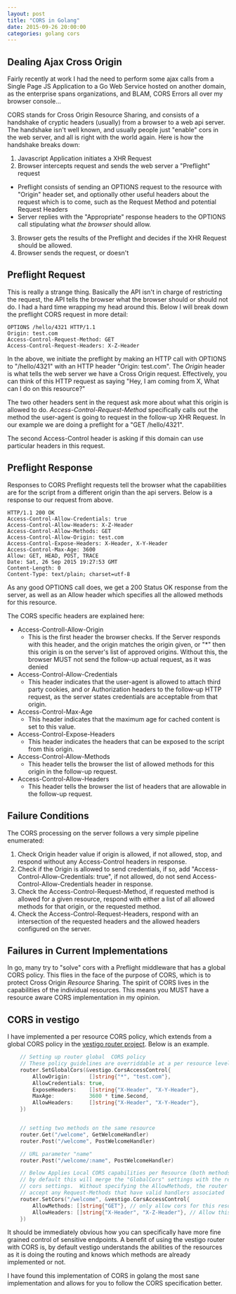 ```yaml
---
layout: post
title: "CORS in Golang"
date: 2015-09-26 20:00:00
categories: golang cors
---
```


## Dealing Ajax Cross Origin

Fairly recently at work I had the need to perform some ajax calls from a 
Single Page JS Application to a Go Web Service hosted on another domain, as
the enterprise spans organizations, and BLAM, CORS Errors all over my browser
console...

CORS stands for Cross Origin Resource Sharing, and consists of a handshake of
cryptic headers (usually) from a browser to a web api server.  The handshake 
isn't well known, and usually people just "enable" cors in the web server, and 
all is right with the world again.  Here is how the handshake breaks down:

1. Javascript Application initiates a XHR Request
2. Browser intercepts request and sends the web server a "Preflight" request
  * Preflight consists of sending an OPTIONS request to the resource with 
  "Origin" header set, and optionally other useful headers about the request which
  is to come, such as the Request Method and potential Request Headers
  * Server replies with the "Appropriate" response headers to the OPTIONS call
  stipulating what *the browser* should allow.
3. Browser gets the results of the Preflight and decides if the XHR Request should
be allowed.
4. Browser sends the request, or doesn't

## Preflight Request

This is really a strange thing.  Basically the API isn't in charge of restricting
the request, the API tells the browser what the browser should or should not do.
I had a hard time wrapping my head around this.  Below I will break down the 
preflight CORS request in more detail:

    OPTIONS /hello/4321 HTTP/1.1
    Origin: test.com
    Access-Control-Request-Method: GET
    Access-Control-Request-Headers: X-Z-Header

In the above, we initiate the preflight by making an HTTP call with OPTIONS to
"/hello/4321" with an HTTP header "Origin: test.com".  The *Origin* header is 
what tells the web server we have a Cross Origin request.  Effectively, you can
think of this HTTP request as saying "Hey, I am coming from X, What can I do on
this resource?"

The two other headers sent in the request ask more about what this origin is 
allowed to do.  *Access-Control-Request-Method* specifically calls out the method
the user-agent is going to request in the follow-up XHR Request.  In our example
we are doing a preflight for a "GET /hello/4321".

The second Access-Control header is asking if this domain can use particular 
headers in this request.

## Preflight Response

Responses to CORS Preflight requests tell the browser what the capabilities
are for the script from a different origin than the api servers.  Below is a
response to our request from above.

    HTTP/1.1 200 OK
    Access-Control-Allow-Credentials: true
    Access-Control-Allow-Headers: X-Z-Header
    Access-Control-Allow-Methods: GET
    Access-Control-Allow-Origin: test.com
    Access-Control-Expose-Headers: X-Header, X-Y-Header
    Access-Control-Max-Age: 3600
    Allow: GET, HEAD, POST, TRACE
    Date: Sat, 26 Sep 2015 19:27:53 GMT
    Content-Length: 0
    Content-Type: text/plain; charset=utf-8

As any good OPTIONS call does, we get a 200 Status OK response from the server, 
as well as an Allow header which specifies all the allowed methods for this 
resource.  

The CORS specific headers are explained here:

* Access-Controll-Allow-Origin
  * This is the first header the browser checks.  If the Server responds with 
  this header, and the origin matches the origin given, or "*" then this origin 
  is on the server's list of approved origins.  Without this, the browser MUST
  not send the follow-up actual request, as it was denied
* Access-Control-Allow-Credentials
  * This header indicates that the user-agent is allowed to attach third party 
  cookies, and or Authorization headers to the follow-up HTTP request, as the 
  server states credentials are acceptable from that origin.
* Access-Control-Max-Age
  * This header indicates that the maximum age for cached content is set to 
  this value.
* Access-Control-Expose-Headers
  * This header indicates the headers that can be exposed to the script from 
  this origin.
* Access-Control-Allow-Methods
  * This header tells the browser the list of allowed methods for this origin in
  the follow-up request.
* Access-Control-Allow-Headers
  * This header tells the browser the list of headers that are allowable in the
  follow-up request.

## Failure Conditions

The CORS processing on the server follows a very simple pipeline enumerated:

1. Check Origin header value if origin is allowed, if not allowed, stop, and 
respond without any Access-Control headers in response.
2. Check if the Origin is allowed to send credentials, if so, add "Access-Control-Allow-Credentials: true", 
if not allowed, do not send Access-Control-Allow-Credentials header in response.
3. Check the Access-Control-Request-Method, if requested method is allowed for a
given resource, respond with either a list of all allowed methods for that origin,
or the requested method.
4. Check the Access-Control-Request-Headers, respond with an intersection of the
requested headers and the allowed headers configured on the server.

## Failures in Current Implementations

In go, many try to "solve" cors with a Preflight middleware that has a global 
CORS policy.  This flies in the face of the purpose of CORS, which is to protect
Cross Origin *Resource* Sharing.  The spirit of CORS lives in the capabilities of
the individual resources.  This means you MUST have a resource aware CORS
implementation in my opinion.

## CORS in vestigo

I have implemented a per resource CORS policy, which extends from a global CORS
policy in the [vestigo router project][vestigo].  Below is an example.

```go
    // Setting up router global  CORS policy
    // These policy guidelines are overriddable at a per resource level shown below
    router.SetGlobalCors(&vestigo.CorsAccessControl{
        AllowOrigin:      []string{"*", "test.com"},
        AllowCredentials: true,
        ExposeHeaders:    []string{"X-Header", "X-Y-Header"},
        MaxAge:           3600 * time.Second,
        AllowHeaders:     []string{"X-Header", "X-Y-Header"},
    })


    // setting two methods on the same resource
    router.Get("/welcome", GetWelcomeHandler)
    router.Post("/welcome", PostWelcomeHandler)

    // URL parameter "name"
    router.Post("/welcome/:name", PostWelcomeHandler)

    // Below Applies Local CORS capabilities per Resource (both methods covered)
    // by default this will merge the "GlobalCors" settings with the resource
    // cors settings.  Without specifying the AllowMethods, the router will 
    // accept any Request-Methods that have valid handlers associated
    router.SetCors("/welcome", &vestigo.CorsAccessControl{
        AllowMethods: []string{"GET"}, // only allow cors for this resource on GET calls
        AllowHeaders: []string{"X-Header", "X-Z-Header"}, // Allow this one header for this resource
    })
```

It should be immediately obvious how you can specifically have more fine grained
control of sensitive endpoints.  A benefit of using the vestigo router with CORS
is, by default vestigo understands the abilities of the resources as it is doing
the routing and knows which methods are already implemented or not.

I have found this implementation of CORS in golang the most sane implementation 
and allows for you to follow the CORS specification better.

[vestigo]: [https://github.com/husobee/vestigo]
